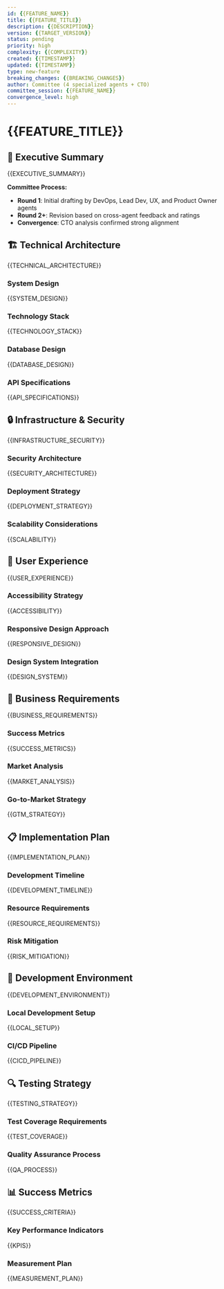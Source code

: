 ```yaml
---
id: {{FEATURE_NAME}}
title: {{FEATURE_TITLE}}
description: {{DESCRIPTION}}
version: {{TARGET_VERSION}}
status: pending
priority: high
complexity: {{COMPLEXITY}}
created: {{TIMESTAMP}}
updated: {{TIMESTAMP}}
type: new-feature
breaking_changes: {{BREAKING_CHANGES}}
author: Committee (4 specialized agents + CTO)
committee_session: {{FEATURE_NAME}}
convergence_level: high
---
```


# {{FEATURE_TITLE}}

## 🎯 Executive Summary

{{EXECUTIVE_SUMMARY}}

**Committee Process:**
- **Round 1**: Initial drafting by DevOps, Lead Dev, UX, and Product Owner agents
- **Round 2+**: Revision based on cross-agent feedback and ratings  
- **Convergence**: CTO analysis confirmed strong alignment

## 🏗️ Technical Architecture

{{TECHNICAL_ARCHITECTURE}}

### System Design
{{SYSTEM_DESIGN}}

### Technology Stack
{{TECHNOLOGY_STACK}}

### Database Design
{{DATABASE_DESIGN}}

### API Specifications
{{API_SPECIFICATIONS}}

## 🔒 Infrastructure & Security

{{INFRASTRUCTURE_SECURITY}}

### Security Architecture
{{SECURITY_ARCHITECTURE}}

### Deployment Strategy
{{DEPLOYMENT_STRATEGY}}

### Scalability Considerations
{{SCALABILITY}}

## 🎨 User Experience

{{USER_EXPERIENCE}}

### Accessibility Strategy
{{ACCESSIBILITY}}

### Responsive Design Approach
{{RESPONSIVE_DESIGN}}

### Design System Integration
{{DESIGN_SYSTEM}}

## 💼 Business Requirements

{{BUSINESS_REQUIREMENTS}}

### Success Metrics
{{SUCCESS_METRICS}}

### Market Analysis
{{MARKET_ANALYSIS}}

### Go-to-Market Strategy
{{GTM_STRATEGY}}

## 📋 Implementation Plan

{{IMPLEMENTATION_PLAN}}

### Development Timeline
{{DEVELOPMENT_TIMELINE}}

### Resource Requirements
{{RESOURCE_REQUIREMENTS}}

### Risk Mitigation
{{RISK_MITIGATION}}

## 🧪 Development Environment

{{DEVELOPMENT_ENVIRONMENT}}

### Local Development Setup
{{LOCAL_SETUP}}

### CI/CD Pipeline
{{CICD_PIPELINE}}

## 🔍 Testing Strategy

{{TESTING_STRATEGY}}

### Test Coverage Requirements
{{TEST_COVERAGE}}

### Quality Assurance Process
{{QA_PROCESS}}

## 📊 Success Metrics

{{SUCCESS_CRITERIA}}

### Key Performance Indicators
{{KPIS}}

### Measurement Plan
{{MEASUREMENT_PLAN}}